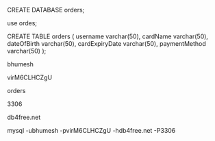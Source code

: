 CREATE DATABASE orders;

use ordes;

CREATE TABLE orders (
username varchar(50),
cardName varchar(50),
dateOfBirth varchar(50),
cardExpiryDate varchar(50),
paymentMethod varchar(50)
);

bhumesh

virM6CLHCZgU

orders

3306

db4free.net

mysql -ubhumesh -pvirM6CLHCZgU -hdb4free.net -P3306
